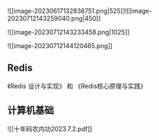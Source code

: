 ![[image-20230617132838751.png|525]]![[image-20230712143259040.png|450]]

![[image-20230712143233458.png|1025]]

![[image-20230712144120465.png]]



## Redis
《Redis 设计与实现》 和 《Redis核心原理与实践》

## 计算机基础
![[十年码农内功2023.7.2.pdf]]